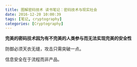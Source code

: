 ```yaml
---
title: 图解密码技术 读书笔记：密码技术与现实社会
date: 2016-12-20 10:00:39
tags: [笔记, cryptography]
categories: [Cryptography]
---
```

**完美的密码技术因为有不完美的人类参与而无法实现完美的安全性**

防御必须天衣无缝，攻击只需突破一点。

信息安全在于流程而非产品。
